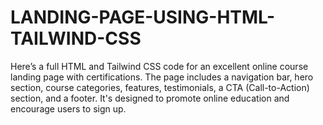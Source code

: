 # LANDING-PAGE-USING-HTML-TAILWIND-CSS
Here’s a full HTML and Tailwind CSS code for an excellent online course landing page with certifications. The page includes a navigation bar, hero section, course categories, features, testimonials, a CTA (Call-to-Action) section, and a footer. It's designed to promote online education and encourage users to sign up.
